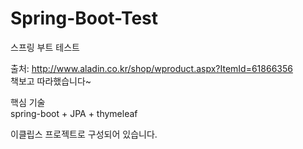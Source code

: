 # Spring-Boot-Test
스프링 부트 테스트

출처: http://www.aladin.co.kr/shop/wproduct.aspx?ItemId=61866356<br/>
책보고 따라했습니다~

핵심 기술<br/>
spring-boot + JPA + thymeleaf

이클립스 프로젝트로 구성되어 있습니다.
